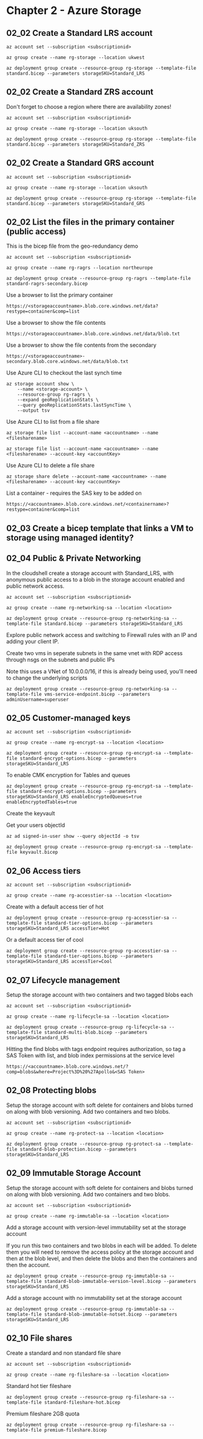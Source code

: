# Chapter 2 - Azure Storage

## 02_02 Create a Standard LRS account

    az account set --subscription <subscriptionid>

    az group create --name rg-storage --location ukwest

    az deployment group create --resource-group rg-storage --template-file standard.bicep --parameters storageSKU=Standard_LRS

## 02_02 Create a Standard ZRS account

Don't forget to choose a region where there are availability zones!

    az account set --subscription <subscriptionid>

    az group create --name rg-storage --location uksouth

    az deployment group create --resource-group rg-storage --template-file standard.bicep --parameters storageSKU=Standard_ZRS

## 02_02 Create a Standard GRS account

    az account set --subscription <subscriptionid>

    az group create --name rg-storage --location uksouth

    az deployment group create --resource-group rg-storage --template-file standard.bicep --parameters storageSKU=Standard_GRS

## 02_02 List the files in the primary container (public access)

This is the bicep file from the geo-redundancy demo

    az account set --subscription <subscriptionid>

    az group create --name rg-ragrs --location northeurope

    az deployment group create --resource-group rg-ragrs --template-file standard-ragrs-secondary.bicep

Use a browser to list the primary container

    https://<storageaccountname>.blob.core.windows.net/data?restype=container&comp=list


Use a browser to show the file contents

    https://<storageaccountname>.blob.core.windows.net/data/blob.txt

Use a browser to show the file contents from the secondary

    https://<storageaccountname>-secondary.blob.core.windows.net/data/blob.txt

Use Azure CLI to checkout the last synch time

    az storage account show \
        --name <storage-account> \
        --resource-group rg-ragrs \
        --expand geoReplicationStats \
        --query geoReplicationStats.lastSyncTime \
        --output tsv

Use Azure CLI to list from a file share
    
    az storage file list --account-name <accountname> --name <filesharename>

    az storage file list --account-name <accountname> --name <filesharename> --account-key <accountKey>

Use Azure CLI to delete a file share
    
    az storage share delete --account-name <accountname> --name <filesharename> --account-key <accountKey>

List a container - requires the SAS key to be added on
    
    https://<accountname>.blob.core.windows.net/<containername>?restype=container&comp=list


## 02_03 Create a bicep template that links a VM to storage using managed identity?

## 02_04 Public & Private Networking

In the cloudshell create a storage account with Standard_LRS, with anonymous public access to a blob in the storage account enabled and public network access.

    az account set --subscription <subscriptionid>
    
    az group create --name rg-networking-sa --location <location>

    az deployment group create --resource-group rg-networking-sa --template-file standard.bicep --parameters storageSKU=Standard_LRS


Explore public network access and switching to Firewall rules with an IP and adding your client IP.

Create two vms in seperate subnets in the same vnet with RDP access through nsgs on the subnets and public IPs

Note this uses a VNet of 10.0.0.0/16, if this is already being used, you'll need to change the underlying scripts

    az deployment group create --resource-group rg-networking-sa --template-file vms-service-endpoint.bicep --parameters adminUsername=superuser

## 02_05 Customer-managed keys

    az account set --subscription <subscriptionid>
    
    az group create --name rg-encrypt-sa --location <location>

    az deployment group create --resource-group rg-encrypt-sa --template-file standard-encrypt-options.bicep --parameters storageSKU=Standard_LRS

To enable CMK encryption for Tables and queues

    az deployment group create --resource-group rg-encrypt-sa --template-file standard-encrypt-options.bicep --parameters storageSKU=Standard_LRS enableEncryptedQueues=true enableEncryptedTables=true

Create the keyvault

Get your users objectId

    az ad signed-in-user show --query objectId -o tsv

    az deployment group create --resource-group rg-encrypt-sa --template-file keyvault.bicep


## 02_06 Access tiers

    az account set --subscription <subscriptionid>
    
    az group create --name rg-accesstier-sa --location <location>

Create with a default access tier of hot

    az deployment group create --resource-group rg-accesstier-sa --template-file standard-tier-options.bicep --parameters storageSKU=Standard_LRS accessTier=Hot

Or a default access tier of cool

    az deployment group create --resource-group rg-accesstier-sa --template-file standard-tier-options.bicep --parameters storageSKU=Standard_LRS accessTier=Cool


## 02_07 Lifecycle management

Setup the storage account with two containers and two tagged blobs each

    az account set --subscription <subscriptionid>
    
    az group create --name rg-lifecycle-sa --location <location>

    az deployment group create --resource-group rg-lifecycle-sa --template-file standard-multi-blob.bicep --parameters storageSKU=Standard_LRS

Hitting the find blobs with tags endpoint requires authorization, so tag a SAS Token with list, and blob index permissions at the service level

    https://<accountname>.blob.core.windows.net/?comp=blobs&where=Project%3D%20%27Apollo&<SAS Token>


## 02_08 Protecting blobs

Setup the storage account with soft delete for containers and blobs turned on along with blob versioning. Add two containers and two blobs.

    az account set --subscription <subscriptionid>
    
    az group create --name rg-protect-sa --location <location>

    az deployment group create --resource-group rg-protect-sa --template-file standard-blob-protection.bicep --parameters storageSKU=Standard_LRS


## 02_09 Immutable Storage Account

Setup the storage account with soft delete for containers and blobs turned on along with blob versioning. Add two containers and two blobs.

    az account set --subscription <subscriptionid>
    
    az group create --name rg-immutable-sa --location <location>

Add a storage account with version-level immutability set at the storage account

If you run this two containers and two blobs in each will be added. To delete them you will need to remove the access policy at the storage account and then at the blob level, and then delete the blobs and then the containers and then the account.

    az deployment group create --resource-group rg-immutable-sa --template-file standard-blob-immutable-version-level.bicep --parameters storageSKU=Standard_LRS

Add a storage account with no immutability set at the storage account

    az deployment group create --resource-group rg-immutable-sa --template-file standard-blob-immutable-notset.bicep --parameters storageSKU=Standard_LRS


## 02_10 File shares

Create a standard and non standard file share

    az account set --subscription <subscriptionid>
    
    az group create --name rg-fileshare-sa --location <location>

Standard hot tier fileshare

    az deployment group create --resource-group rg-fileshare-sa --template-file standard-fileshare-hot.bicep

Premium fileshare 2GB quota

    az deployment group create --resource-group rg-fileshare-sa --template-file premium-fileshare.bicep